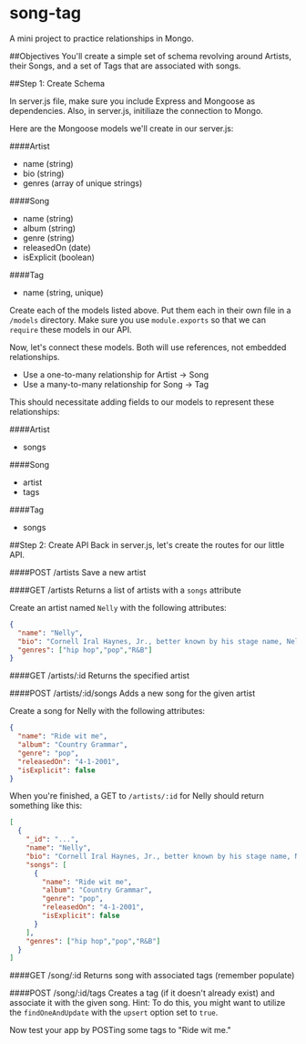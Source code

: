 song-tag
========

A mini project to practice relationships in Mongo.

##Objectives
You'll create a simple set of schema revolving around Artists, their Songs, and a set of Tags that are associated with songs.

##Step 1: Create Schema

In server.js file, make sure you include Express and Mongoose as dependencies. Also, in server.js, initiliaze the connection to Mongo.

Here are the Mongoose models we'll create in our server.js:

####Artist
 * name (string)
 * bio (string)
 * genres (array of unique strings)

####Song
 * name (string)
 * album (string)
 * genre (string)
 * releasedOn (date)
 * isExplicit (boolean)

####Tag
 * name (string, unique)

Create each of the models listed above. Put them each in their own file in a `/models` directory. Make sure you use `module.exports` so that we can `require` these models in our API.

Now, let's connect these models. Both will use references, not embedded relationships.

* Use a one-to-many relationship for Artist -> Song
* Use a many-to-many relationship for Song -> Tag

This should necessitate adding fields to our models to represent these relationships:

####Artist
* songs

####Song
* artist
* tags

####Tag
* songs

##Step 2: Create API
Back in server.js, let's create the routes for our little API.

####POST /artists
Save a new artist

####GET /artists
Returns a list of artists with a `songs` attribute

Create an artist named `Nelly` with the following attributes:

```json
{
  "name": "Nelly",
  "bio": "Cornell Iral Haynes, Jr., better known by his stage name, Nelly, is an American rapper, singer, songwriter, entrepreneur, investor and occasional actor from St. Louis, Missouri",
  "genres": ["hip hop","pop","R&B"]
}
```

####GET /artists/:id
Returns the specified artist

####POST /artists/:id/songs
Adds a new song for the given artist

Create a song for Nelly with the following attributes:

```json
{
  "name": "Ride wit me", 
  "album": "Country Grammar", 
  "genre": "pop", 
  "releasedOn": "4-1-2001", 
  "isExplicit": false
}
```


When you're finished, a GET to `/artists/:id` for Nelly should return something like this:

```json
[
  {
    "_id": "...",
    "name": "Nelly",
    "bio": "Cornell Iral Haynes, Jr., better known by his stage name, Nelly, is an American rapper, singer, songwriter, entrepreneur, investor and occasional actor from St. Louis, Missouri",
    "songs": [
      {
        "name": "Ride wit me", 
        "album": "Country Grammar", 
        "genre": "pop", 
        "releasedOn": "4-1-2001", 
        "isExplicit": false
      }
    ],
    "genres": ["hip hop","pop","R&B"]
  }
]
```

####GET /song/:id
Returns song with associated tags (remember populate)

####POST /song/:id/tags
Creates a tag (if it doesn't already exist) and associate it with the given song. Hint: To do this, you might want to utilize the `findOneAndUpdate` with the `upsert` option set to `true`.

Now test your app by POSTing some tags to "Ride wit me."

